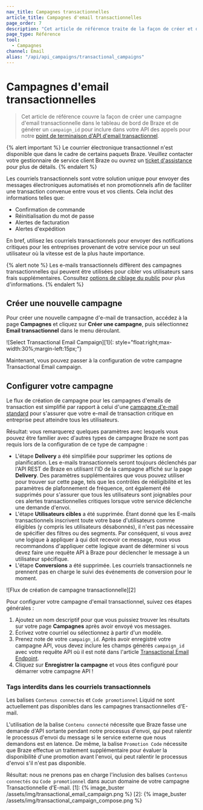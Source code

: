 ```yaml
---
nav_title: Campagnes transactionnelles
article_title: Campagnes d'email transactionnelles
page_order: 7
description: "Cet article de référence traite de la façon de créer et de configurer une nouvelle campagne d'email transactionnel de Braze."
page_type: Référence
tool:
  - Campagnes
channel: Email
alias: "/api/api_campaigns/transactional_campaigns"
---
```


# Campagnes d'email transactionnelles

> Cet article de référence couvre la façon de créer une campagne d'email transactionnelle dans le tableau de bord de Braze et de générer un `campaign_id` pour inclure dans votre API des appels pour notre [point de terminaison d'API d'email transactionnel]({{site.baseurl}}/api/endpoints/messaging/send_messages/post_send_transactional_message).

{% alert important %}
Le courrier électronique transactionnel n'est disponible que dans le cadre de certains paquets Braze. Veuillez contacter votre gestionnaire de service client Braze ou ouvrez un [ticket d'assistance]({{site.baseurl}}/braze_support/) pour plus de détails.
{% endalert %}

Les courriels transactionnels sont votre solution unique pour envoyer des messages électroniques automatisés et non promotionnels afin de faciliter une transaction convenue entre vous et vos clients. Cela inclut des informations telles que:

- Confirmation de commande
- Réinitialisation du mot de passe
- Alertes de facturation
- Alertes d'expédition

En bref, utilisez les courriels transactionnels pour envoyer des notifications critiques pour les entreprises provenant de votre service pour un seul utilisateur où la vitesse est de la plus haute importance.

{% alert note %}
Les e-mails transactionnels diffèrent des campagnes transactionnelles qui peuvent être utilisées pour cibler vos utilisateurs sans frais supplémentaires. Consultez [options de ciblage du public]({{site.baseurl}}/user_guide/engagement_tools/campaigns/building_campaigns/targeting_users/) pour plus d'informations.
{% endalert %}

## Créer une nouvelle campagne

Pour créer une nouvelle campagne d'e-mail de transaction, accédez à la page **Campagnes** et cliquez sur **Créer une campagne**, puis sélectionnez **Email transactionnel** dans le menu déroulant.

!\[Select Transactional Email Campaign\]\[1\]{: style="float:right;max-width:30%;margin-left:15px;"}

Maintenant, vous pouvez passer à la configuration de votre campagne Transactional Email campaign.

## Configurer votre campagne

Le flux de création de campagne pour les campagnes d'emails de transaction est simplifié par rapport à celui d'une [campagne d'e-mail standard]({{site.baseurl}}/user_guide/message_building_by_channel/email/creating_an_email_campaign/) pour s'assurer que votre e-mail de transaction critique en entreprise peut atteindre tous les utilisateurs.

Résultat: vous remarquerez quelques paramètres avec lesquels vous pouvez être familier avec d'autres types de campagne Braze ne sont pas requis lors de la configuration de ce type de campagne :

- L'étape **Delivery** a été simplifiée pour supprimer les options de planification. Les e-mails transactionnels seront toujours déclenchés par l'API REST de Braze en utilisant l'ID de la campagne affiché sur la page **Delivery**. Des paramètres supplémentaires que vous pouvez utiliser pour trouver sur cette page, tels que les contrôles de rééligibilité et les paramètres de plafonnement de fréquence, ont également été supprimés pour s'assurer que tous les utilisateurs sont joignables pour ces alertes transactionnelles critiques lorsque votre service déclenche une demande d'envoi.
- L'étape **Utilisateurs cibles** a été supprimée. Étant donné que les E-mails transactionnels inscrivent toute votre base d'utilisateurs comme éligibles (y compris les utilisateurs désabonnés), il n'est pas nécessaire de spécifier des filtres ou des segments. Par conséquent, si vous avez une logique à appliquer à qui doit recevoir ce message, nous vous recommandons d'appliquer cette logique avant de déterminer si vous devez faire une requête API à Braze pour déclencher le message à un utilisateur spécifique.
- L'étape **Conversions** a été supprimée. Les courriels transactionnels ne prennent pas en charge le suivi des événements de conversion pour le moment.

!\[Flux de création de campagne transactionnelle\]\[2\]

Pour configurer votre campagne d'email transactionnel, suivez ces étapes générales :

1. Ajoutez un nom descriptif pour que vous puissiez trouver les résultats sur votre page **Campagnes** après avoir envoyé vos messages.
2. Écrivez votre courriel ou sélectionnez à partir d'un modèle.
3. Prenez note de votre `campaign_id`. Après avoir enregistré votre campagne API, vous devez inclure les champs générés `campaign_id` avec votre requête API où il est noté dans l'article [Transactional Email Endpoint]({{site.baseurl}}/api/endpoints/messaging/send_messages/post_send_transactional_message).
4. Cliquez sur **Enregistrer la campagne** et vous êtes configuré pour démarrer votre campagne API !

### Tags interdits dans les courriels transactionnels

Les balises `Contenus connectés` et `Code promotionnel` Liquid ne sont actuellement pas disponibles dans les campagnes transactionnelles d'E-mail.

L'utilisation de la balise `Contenu connecté` nécessite que Braze fasse une demande d'API sortante pendant notre processus d'envoi, qui peut ralentir le processus d'envoi du message si le service externe que nous demandons est en latence. De même, la balise `Promotion Code` nécessite que Braze effectue un traitement supplémentaire pour évaluer la disponibilité d'une promotion avant l'envoi, qui peut ralentir le processus d'envoi s'il n'est pas disponible.

Résultat: nous ne prenons pas en charge l'inclusion des balises `Contenus connectés` ou `Code promotionnel` dans aucun domaine de votre campagne Transactionnelle d'E-mail.
[1]: {% image_buster /assets/img/transactional_email_campaign.png %} [2]: {% image_buster /assets/img/transactional_campaign_compose.png %}
